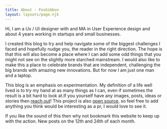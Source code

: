 ```yaml
---
title: About - FoxGibbon
layout: layouts/page.njk
---
```


Hi, I am a Ux / UI designer with and MA in User Experience design and about 4 years working in startups and small businesses.

I created this blog to try and help navigate some of the biggest challenges I faced and hopefully nudge you, the reader in the right direction. The hope is that this will also become a place where I can add some odd things that you might not see on the slightly more starched mainstream. I would also like to make this a place to celebrate brands that are independent, challenging the big brands with amazing new innovations. But for now I am just one man and a laptop.

This blog is an emphasis on experimentation. My definition of a life well lived is to try my hand at as many things as I can, even if sometimes the result is a bit hard to look at.If you yourself have any images, posts, ideas or stories then [reach out](mailto:ThomasNMott1997@gmail.com)! This project is also [open source](https://github.com/ThomasMott/fg), so feel free to add anything you think would be interesting as a pr, I would love to see it.

If you like the sound of this then why not bookmark this website to keep up with the action. New posts on the 12th and 24th of each month.
